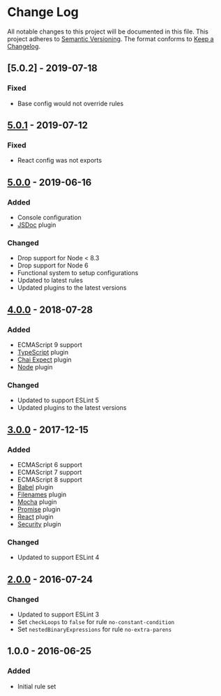 # Change Log
All notable changes to this project will be documented in this file.
This project adheres to [Semantic Versioning](http://semver.org/).
The format conforms to [Keep a Changelog](http://keepachangelog.com/).

## [5.0.2] - 2019-07-18
### Fixed
- Base config would not override rules


## [5.0.1] - 2019-07-12
### Fixed
- React config was not exports

## [5.0.0] - 2019-06-16
### Added
- Console configuration
- [JSDoc](https://github.com/gajus/eslint-plugin-jsdoc) plugin

### Changed
- Drop support for Node < 8.3
- Drop support for Node 6
- Functional system to setup configurations
- Updated to latest rules
- Updated plugins to the latest versions

## [4.0.0] - 2018-07-28
### Added
- ECMAScript 9 support
- [TypeScript](https://github.com/nzakas/eslint-plugin-typescript) plugin
- [Chai Expect](https://github.com/Turbo87/eslint-plugin-chai-expect) plugin
- [Node](https://github.com/mysticatea/eslint-plugin-node) plugin

### Changed
- Updated to support ESLint 5
- Updated plugins to the latest versions

## [3.0.0] - 2017-12-15
### Added
- ECMAScript 6 support
- ECMAScript 7 support
- ECMAScript 8 support
- [Babel](https://github.com/babel/eslint-plugin-babel) plugin
- [Filenames](https://github.com/selaux/eslint-plugin-filenames) plugin
- [Mocha](https://github.com/lo1tuma/eslint-plugin-mocha) plugin
- [Promise](https://github.com/xjamundx/eslint-plugin-promise) plugin
- [React](https://github.com/yannickcr/eslint-plugin-react) plugin
- [Security](https://github.com/nodesecurity/eslint-plugin-security) plugin

### Changed
- Updated to support ESLint 4

## [2.0.0] - 2016-07-24
### Changed
- Updated to support ESLint 3
- Set `checkLoops` to `false` for rule `no-constant-condition`
- Set `nestedBinaryExpressions` for rule `no-extra-parens`

## 1.0.0 - 2016-06-25
### Added
- Initial rule set

[5.0.1]: https://github.com/MitMaro/eslint-config-mitmaro/compare/v5.0.0...v5.0.1
[5.0.0]: https://github.com/MitMaro/eslint-config-mitmaro/compare/v4.0.0...v5.0.0
[4.0.0]: https://github.com/MitMaro/eslint-config-mitmaro/compare/v3.0.0...v4.0.0
[3.0.0]: https://github.com/MitMaro/eslint-config-mitmaro/compare/v2.0.0...v3.0.0
[2.0.0]: https://github.com/MitMaro/eslint-config-mitmaro/compare/v1.0.0...v2.0.0

